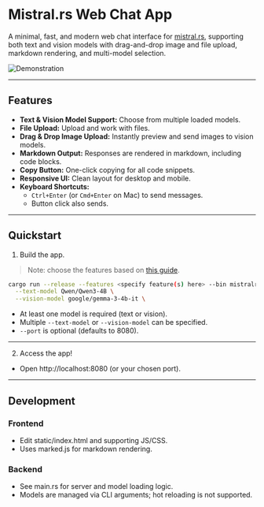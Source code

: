 # Mistral.rs Web Chat App

A minimal, fast, and modern web chat interface for [mistral.rs](https://github.com/EricBuehler/mistral.rs), supporting both text and vision models with drag-and-drop image and file upload, markdown rendering, and multi-model selection.

<img src="../res/chat.gif" alt="Demonstration" />

---

## Features

- **Text & Vision Model Support:** Choose from multiple loaded models.
- **File Upload:** Upload and work with files.
- **Drag & Drop Image Upload:** Instantly preview and send images to vision models.
- **Markdown Output:** Responses are rendered in markdown, including code blocks.
- **Copy Button:** One-click copying for all code snippets.
- **Responsive UI:** Clean layout for desktop and mobile.
- **Keyboard Shortcuts:**
  - `Ctrl+Enter` (or `Cmd+Enter` on Mac) to send messages.
  - Button click also sends.

---

## Quickstart

1) Build the app.

> Note: choose the features based on [this guide](../README.md#supported-accelerators).

```bash
cargo run --release --features <specify feature(s) here> --bin mistralrs-web-chat -- \
  --text-model Qwen/Qwen3-4B \
  --vision-model google/gemma-3-4b-it \
```

- At least one model is required (text or vision).
- Multiple `--text-model` or `--vision-model` can be specified.
- `--port` is optional (defaults to 8080).

---

2) Access the app!

- Open http://localhost:8080 (or your chosen port).

---

## Development

### Frontend
- Edit static/index.html and supporting JS/CSS.
- Uses marked.js for markdown rendering.

### Backend
- See main.rs for server and model loading logic.
- Models are managed via CLI arguments; hot reloading is not supported.
